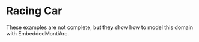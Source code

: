 Racing Car
=======

These examples are not complete, but they show how to model this domain with EmbeddedMontiArc.

